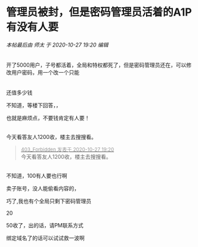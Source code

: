 # 管理员被封，但是密码管理员活着的A1P有没有人要


<i class="pstatus"> 本帖最后由 师太 于 2020-10-27 19:20 编辑 </i><br />
<br />
<br />
开了5000用户，子号都活着，全局和特权都死了，但是密码管理员还在，可以修改用户密码，用一个改一个只能<img src="static/image/smiley/yct/019.gif" smilieid="49" border="0" alt="" /> <br />
<br />
<br />
还值多少钱<img src="static/image/smiley/yct/019.gif" smilieid="49" border="0" alt="" /> 

不知道，等楼下回答，， 

也就是麻烦点，不要钱肯定有人要！<br />
<br />
<img src="static/image/smiley/default/lol.gif" smilieid="12" border="0" alt="" /><img src="static/image/smiley/default/lol.gif" smilieid="12" border="0" alt="" /><img src="static/image/smiley/default/lol.gif" smilieid="12" border="0" alt="" />

今天看答友人1200收，楼主去搜搜看。<img src="static/image/smiley/yct/010.gif" smilieid="41" border="0" alt="" />

<div class="quote"><blockquote><font size="2"><a href="https://www.hostloc.com/forum.php?mod=redirect&amp;goto=findpost&amp;pid=9360703&amp;ptid=759111" target="_blank"><font color="#999999">403_Forbidden 发表于 2020-10-27 19:20</font></a></font><br />
今天看答友人1200收，楼主去搜搜看。</blockquote></div><br />
不知道，100有人要也行啊

卖子账号，没人能偷看内容的，

巧了,我也有个全局只剩下密码管理员

20

50收了，出的话，请PM联系方式

<img src="static/image/smiley/default/lol.gif" smilieid="12" border="0" alt="" />绑定域名了的话可以试试救一波啊
